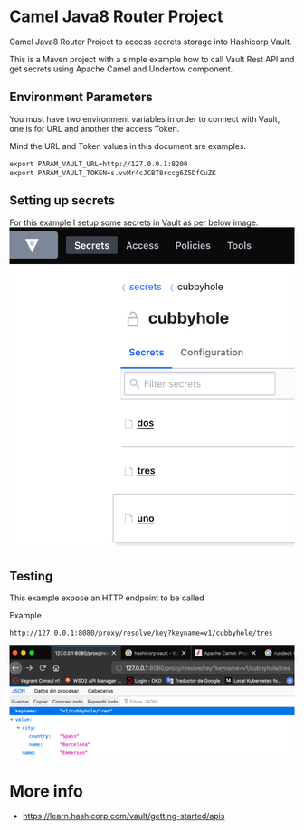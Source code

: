 Camel Java8 Router Project
==========================

Camel Java8 Router Project to access secrets storage into Hashicorp Vault. 

This is a Maven project with a simple example how to call Vault Rest API and get secrets using Apache Camel and Undertow component.


Environment Parameters
------------------
You must have two environment variables in order to connect with Vault, one is for URL and another the access Token.

Mind the URL and Token values in this document are examples.

```
export PARAM_VAULT_URL=http://127.0.0.1:8200
export PARAM_VAULT_TOKEN=s.vvMr4cJCBT8rccg6Z5DfCuZK
```

Setting up secrets 
------------------
For this example I setup some secrets in Vault as per below image.
![cubbyhole](vault_cubbyhole.png "Secrets in Vault") 


Testing 
------------------

This example expose an HTTP endpoint to be called


Example

```
http://127.0.0.1:8080/proxy/resolve/key?keyname=v1/cubbyhole/tres
```
![example](vault_camel_client.png "Testing from browser") 



More info
===========

*   https://learn.hashicorp.com/vault/getting-started/apis


